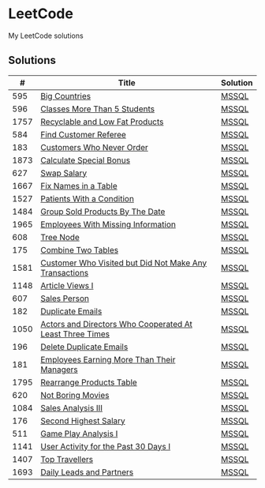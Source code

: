 # LeetCode

My LeetCode solutions

## Solutions

| # | Title | Solution |
|---| ----- | -------- |
| 595 |[Big Countries](https://leetcode.com/problems/big-countries/)  | [MSSQL](./SQL/Big_Countries.sql)
| 596 |[Classes More Than 5 Students](https://leetcode.com/problems/classes-more-than-5-students/)  | [MSSQL](./SQL/Classes_More_Than_5_Students.sql)
| 1757 |[Recyclable and Low Fat Products](https://leetcode.com/problems/recyclable-and-low-fat-products/)  | [MSSQL](./SQL/Recyclable_and_Low_Fat_Products.sql)
| 584 |[Find Customer Referee](https://leetcode.com/problems/find-customer-referee/)  | [MSSQL](./SQL/Find_Customer_Referee.sql)
| 183 |[Customers Who Never Order](https://leetcode.com/problems/customers-who-never-order/) | [MSSQL](./SQL/Customers_Who_Never_Order.sql)
| 1873 | [Calculate Special Bonus](https://leetcode.com/problems/calculate-special-bonus/) | [MSSQL](./SQL/Calculate_Special_Bonus.sql)
| 627 | [Swap Salary](https://leetcode.com/problems/swap-salary/) | [MSSQL](./SQL/Swap_Salary.sql)
| 1667 | [Fix Names in a Table](https://leetcode.com/problems/fix-names-in-a-table/) | [MSSQL](./SQL/Fix_Names_in_a_Table.sql)
| 1527 | [Patients With a Condition](https://leetcode.com/problems/patients-with-a-condition/) | [MSSQL](./SQL/Patients_With_a_Condition.sql)
| 1484 | [Group Sold Products By The Date](https://leetcode.com/problems/group-sold-products-by-the-date/) | [MSSQL](./SQL/Group_Sold_Products_By_The_Date.sql)
| 1965 | [Employees With Missing Information](https://leetcode.com/problems/employees-with-missing-information/) | [MSSQL](./SQL/Employees_With_Missing_Information.sql)
| 608 | [Tree Node](https://leetcode.com/problems/tree-node/) | [MSSQL](./SQL/Tree_Node.sql)
| 175 | [Combine Two Tables](https://leetcode.com/problems/combine-two-tables/) | [MSSQL](./SQL/Combine_Two_Tables.sql)
| 1581 | [Customer Who Visited but Did Not Make Any Transactions](https://leetcode.com/problems/customer-who-visited-but-did-not-make-any-transactions/) | [MSSQL](./SQL/Customer_Who_Visited_but_Did_Not_Make_Any_Transactions.sql)
| 1148 | [Article Views I](https://leetcode.com/problems/article-views-i/) | [MSSQL](./SQL/Article%20Views%20I.sql)
| 607 | [Sales Person](https://leetcode.com/problems/sales-person/) | [MSSQL](./SQL/Sales_Person.sql)
| 182 | [Duplicate Emails](https://leetcode.com/problems/duplicate-emails/) | [MSSQL](./SQL/Duplicate_Emails.sql)
| 1050 | [Actors and Directors Who Cooperated At Least Three Times](https://leetcode.com/problems/actors-and-directors-who-cooperated-at-least-three-times/) | [MSSQL](./SQL/Actors_and_Directors_Who_Cooperated_At_Least_Three_Times.sql)
| 196 | [Delete Duplicate Emails](https://leetcode.com/problems/delete-duplicate-emails/) | [MSSQL](./SQL/Delete_Duplicate_Emails.sql)
| 181 | [Employees Earning More Than Their Managers](https://leetcode.com/problems/employees-earning-more-than-their-managers/) | [MSSQL](./SQL/Employees_Earning_More_Than_Their_Managers.sql)
| 1795 | [Rearrange Products Table](https://leetcode.com/problems/rearrange-products-table/) | [MSSQL](./SQL/Rearrange_Products_Table.sql)
| 620 | [Not Boring Movies](https://leetcode.com/problems/not-boring-movies/) | [MSSQL](./SQL/Not_Boring_Movies.sql)
| 1084 | [Sales Analysis III](https://leetcode.com/problems/sales-analysis-iii/) | [MSSQL](./SQL/Sales_Analysis_III.sql)
| 176 | [Second Highest Salary](https://leetcode.com/problems/second-highest-salary/) | [MSSQL](./SQL/Second_Highest_Salary.sql)
| 511 | [Game Play Analysis I](https://leetcode.com/problems/game-play-analysis-i/) | [MSSQL](./SQL/Game_Play_Analysis_I.sql)
| 1141 | [User Activity for the Past 30 Days I](https://leetcode.com/problems/user-activity-for-the-past-30-days-i/) | [MSSQL](./SQL/User_Activity_for_the_Past_30_Days_I.sql)
| 1407 | [Top Travellers](https://leetcode.com/problems/top-travellers/) | [MSSQL](./SQL/Top_Travellers.sql)
| 1693 | [Daily Leads and Partners](https://leetcode.com/problems/daily-leads-and-partners/) | [MSSQL](./SQL/Daily_Leads_and_Partners.sql)
